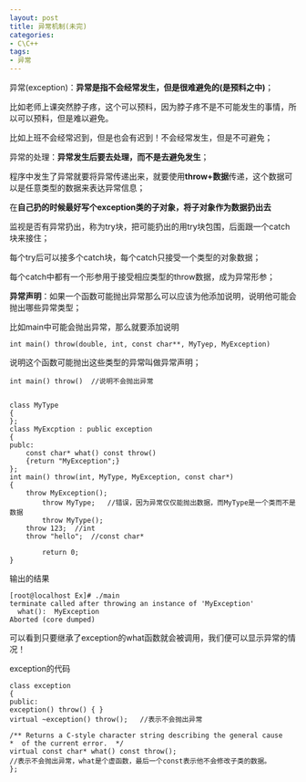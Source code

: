 ```yaml
---
layout: post
title: 异常机制(未完)
categories:
- C\C++
tags:
- 异常
---
```


异常(exception)：**异常是指不会经常发生，但是很难避免的(是预料之中)**；

比如老师上课突然脖子疼，这个可以预料，因为脖子疼不是不可能发生的事情，所以可以预料，但是难以避免。

比如上班不会经常迟到，但是也会有迟到！不会经常发生，但是不可避免；

异常的处理：**异常发生后要去处理，而不是去避免发生**；

程序中发生了异常就要将异常传递出来，就要使用**throw+数据**传递，这个数据可以是任意类型的数据来表达异常信息；

在**自己扔的时候最好写个exception类的子对象，将子对象作为数据扔出去**

监视是否有异常扔出，称为try块，把可能扔出的用try块包围，后面跟一个catch块来接住；

每个try后可以接多个catch块，每个catch只接受一个类型的对象数据；

每个catch中都有一个形参用于接受相应类型的throw数据，成为异常形参；

**异常声明**：如果一个函数可能抛出异常那么可以应该为他添加说明，说明他可能会抛出哪些异常类型；

比如main中可能会抛出异常，那么就要添加说明

    
    int main() throw(double, int, const char**, MyTyep, MyException)


说明这个函数可能抛出这些类型的异常叫做异常声明；

    
    int main() throw()	//说明不会抛出异常

    
    class MyType
    {
    };
    class MyExcption : public exception 
    {
    publc:
    	const char* what() const throw()
    	{return "MyException";}
    };
    int main() throw(int, MyType, MyException, const char*)
    {
    	throw MyException();
            throw MyType;	//错误，因为异常仅仅能抛出数据，而MyType是一个类而不是数据
            throw MyType();
    	throw 123;	//int
    	throw "hello";	//const char*
    
            return 0;
    }




输出的结果

    
    [root@localhost Ex]# ./main
    terminate called after throwing an instance of 'MyException'
      what():  MyException
    Aborted (core dumped)


可以看到只要继承了exception的what函数就会被调用，我们便可以显示异常的情况！

exception的代码

    
    class exception
    {
    public:
    exception() throw() { }
    virtual ~exception() throw();	//表示不会抛出异常
    
    /** Returns a C-style character string describing the general cause
    *  of the current error.  */
    virtual const char* what() const throw();
    //表示不会抛出异常，what是个虚函数，最后一个const表示他不会修改子类的数据。
    };
